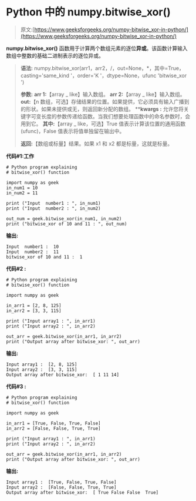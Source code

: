 # Python 中的 numpy.bitwise_xor()

> 原文:[https://www.geeksforgeeks.org/numpy-bitwise_xor-in-python/](https://www.geeksforgeeks.org/numpy-bitwise_xor-in-python/)

**numpy.bitwise_xor()** 函数用于计算两个数组元素的逐位**异或**。该函数计算输入数组中整数的基础二进制表示的逐位异或。

> **语法:** numpy.bitwise_xor(arr1，arr2，/，out=None，*，其中=True，casting='same_kind '，order='K '，dtype=None，ufunc 'bitwise_xor ')
> 
> **参数:**
> **arr 1:**【array _ like】输入数组。
> **arr 2:**【array _ like】输入数组。
> **out:**【n 数组，可选】存储结果的位置。如果提供，它必须具有输入广播到的形状。如果未提供或无，则返回新分配的数组。
> ****kwargs :** 允许您将关键字可变长度的参数传递给函数。当我们想要处理函数中的命名参数时，会用到它。
> **其中:**【array _ like，可选】True 值表示计算该位置的通用函数(ufunc)，False 值表示将值单独留在输出中。
> 
> **返回:**【数组或标量】结果。如果 x1 和 x2 都是标量，这就是标量。

**代码#1:工作**

```
# Python program explaining
# bitwise_xor() function

import numpy as geek
in_num1 = 10
in_num2 = 11

print ("Input  number1 : ", in_num1)
print ("Input  number2 : ", in_num2) 

out_num = geek.bitwise_xor(in_num1, in_num2) 
print ("bitwise_xor of 10 and 11 : ", out_num) 
```

**输出:**

```
Input  number1 :  10
Input  number2 :  11
bitwise_xor of 10 and 11 :  1

```

**代码#2 :**

```
# Python program explaining
# bitwise_xor() function

import numpy as geek

in_arr1 = [2, 8, 125]
in_arr2 = [3, 3, 115]

print ("Input array1 : ", in_arr1) 
print ("Input array2 : ", in_arr2)

out_arr = geek.bitwise_xor(in_arr1, in_arr2) 
print ("Output array after bitwise_xor: ", out_arr) 
```

**输出:**

```
Input array1 :  [2, 8, 125]
Input array2 :  [3, 3, 115]
Output array after bitwise_xor:  [ 1 11 14]

```

**代码#3 :**

```
# Python program explaining
# bitwise_xor() function

import numpy as geek

in_arr1 = [True, False, True, False]
in_arr2 = [False, False, True, True]

print ("Input array1 : ", in_arr1) 
print ("Input array2 : ", in_arr2)

out_arr = geek.bitwise_xor(in_arr1, in_arr2) 
print ("Output array after bitwise_xor: ", out_arr) 
```

**输出:**

```
Input array1 :  [True, False, True, False]
Input array2 :  [False, False, True, True]
Output array after bitwise_xor:  [ True False False  True]

```